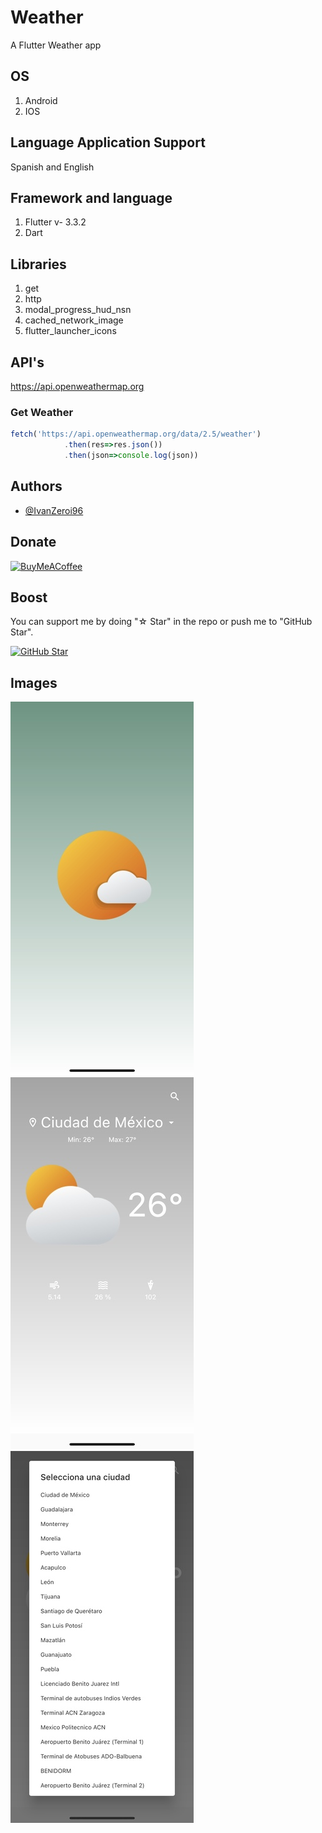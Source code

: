 # Weather

A Flutter Weather app

## OS
1. Android
2. IOS

## Language Application Support
Spanish and English

## Framework and language
1. Flutter v- 3.3.2
2. Dart

## Libraries
1. get
2. http
3. modal_progress_hud_nsn
4. cached_network_image
5. flutter_launcher_icons

## API's

https://api.openweathermap.org

### Get Weather
``` javascript
fetch('https://api.openweathermap.org/data/2.5/weather')
            .then(res=>res.json())
            .then(json=>console.log(json))
```

## Authors
- [@IvanZeroi96](https://github.com/IvanZeroi96)

## Donate
[![BuyMeACoffee](https://img.shields.io/badge/Buy_Me_A_Coffee-apoya_mi_trabajo-FFDD00?style=for-the-badge&logo=buy-me-a-coffee&logoColor=white&labelColor=101010)](https://www.paypal.com/paypalme/IvanZeroi)

## Boost
You can support me by doing "☆ Star" in the repo or push me to "GitHub Star".

[![GitHub Star](https://img.shields.io/badge/GitHub-Nominar-yellow?style=for-the-badge&logo=github&logoColor=white&labelColor=101010)](https://stars.github.com/nominate/)

## Images
![Thumbnail1](assets/thumbnail/thumbnail_1.jpg)
![Thumbnail2](assets/thumbnail/thumbnail_2.jpg)
![Thumbnail3](assets/thumbnail/thumbnail_3.jpg)